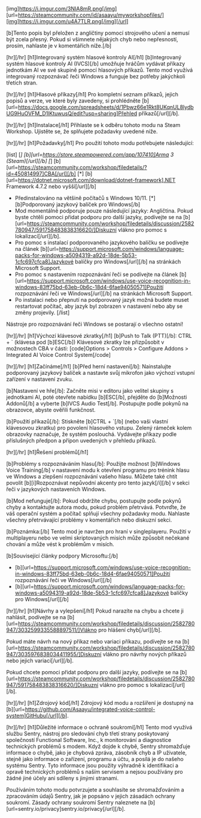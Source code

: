 [img]https://i.imgur.com/3NIA8mR.png[/img]
[url=https://steamcommunity.com/id/asaayu/myworkshopfiles/][img]https://i.imgur.com/u4A7TLR.png[/img][/url]

[b]Tento popis byl přeložen z angličtiny pomocí strojového učení a nemusí být zcela přesný. Pokud si všimnete nějakých chyb nebo nepřesností, prosím, nahlaste je v komentářích níže.[/b]

[hr][/hr]
[h1]Integrovaný systém hlasové kontroly AI[/h1]
[b]Integrovaný systém hlasové kontroly AI (IVCS)[/b] umožňuje hráčům vydávat příkazy jednotkám AI ve své skupině pomocí hlasových příkazů. Tento mod využívá integrovaný rozpoznávač řeči Windows a funguje bez potřeby jakýchkoli třetích stran.

[hr][/hr]
[h1]Hlasové příkazy[/h1]
Pro kompletní seznam příkazů, jejich popisů a verze, ve které byly zavedeny, si prohlédněte [b][url=https://docs.google.com/spreadsheets/d/1Pbwz66e1Rkt8UKqnUL8lydbUG9HuOVFM_D1lKtuwusQ/edit?usp=sharing]Přehled příkazů[/url][/b].

[hr][/hr]
[h1]Instalace[/h1]
Přihlaste se k odběru tohoto modu na Steam Workshop.
Ujistěte se, že splňujete požadavky uvedené níže.

[hr][/hr]
[h1]Požadavky[/h1]
Pro použití tohoto modu potřebujete následující:

[list]
[*] [b][url=https://store.steampowered.com/app/107410]Arma 3 (Steam)[/url][/b]
[*] [b][url=https://steamcommunity.com/workshop/filedetails/?id=450814997]CBA[/url][/b]
[*] [b][url=https://dotnet.microsoft.com/download/dotnet-framework].NET Framework 4.7.2 nebo vyšší[/url][/b]
- Předinstalováno na většině počítačů s Windows 10/11.
[*] [b]Podporovaný jazykový balíček pro Windows[/b]
- Mod momentálně podporuje pouze následující jazyky: Angličtina. Pokud byste chtěli pomoci přidat podporu pro další jazyky, podívejte se na [b][url=https://steamcommunity.com/workshop/filedetails/discussion/2582780947/591758483838316620/]Diskuzní vlákno pro pomoc s lokalizací[/url][/b].
- Pro pomoc s instalací podporovaného jazykového balíčku se podívejte na článek [b][url=https://support.microsoft.com/windows/language-packs-for-windows-a5094319-a92d-18de-5b53-1cfc697cfca8]Jazykové balíčky pro Windows[/url][/b] na stránkách Microsoft Support.
- Pro pomoc s nastavením rozpoznávání řeči se podívejte na článek [b][url=https://support.microsoft.com/windows/use-voice-recognition-in-windows-83ff75bd-63eb-0b6c-18d4-6fae94050571]Použití rozpoznávání řeči ve Windows[/url][/b] na stránkách Microsoft Support.
- Po instalaci nebo přepnutí na podporovaný jazyk možná budete muset restartovat počítač, aby jazyk byl zobrazen v nastavení nebo aby se změny projevily.
[/list]

Nástroje pro rozpoznávání řeči Windows se postarají o všechno ostatní!

[hr][/hr]
[h1]Výchozí klávesové zkratky[/h1]
[b]Push to Talk (PTT)[/b]: CTRL + ` (klávesa pod [b]ESC[/b])
Klávesové zkratky lze přizpůsobit v možnostech CBA v části:
[code]Options > Controls > Configure Addons > Integrated AI Voice Control System[/code]

[hr][/hr]
[h1]Začínáme[/h1]
[b]Před herní nastavení[/b]:
Nainstalujte podporovaný jazykový balíček a nastavte svůj mikrofon jako výchozí vstupní zařízení v nastavení zvuku.

[b]Nastavení ve hře[/b]:
Začněte misi v editoru jako velitel skupiny s jednotkami AI, poté otevřete nabídku [b]ESC[/b], přejděte do [b]Možnosti Addonů[/b] a vyberte [b]IVCS Audio Test[/b]. Postupujte podle pokynů na obrazovce, abyste ověřili funkčnost.

[b]Použití příkazů[/b]:
Stiskněte [b]CTRL + `[/b] (nebo vaši vlastní klávesovou zkratku) pro povolení hlasového vstupu. Zelený rámeček kolem obrazovky naznačuje, že systém poslouchá. Vydávejte příkazy podle příslušných předpon a přípon uvedených v přehledu příkazů.

[hr][/hr]
[h1]Řešení problémů[/h1]

[b]Problémy s rozpoznáváním hlasu[/b]:
Použijte možnost [b]Windows Voice Training[/b] v nastavení modu k otevření programu pro trénink hlasu ve Windows a zlepšení rozpoznávání vašeho hlasu. Můžete také chtít povolit [b][i]Rozpoznávat nepůvodní akcenty pro tento jazyk[/i][/b] v sekci řeči v jazykových nastaveních Windows.

[b]Mod nefunguje[/b]:
Pokud obdržíte chybu, postupujte podle pokynů chyby a kontaktujte autora modu, pokud problém přetrvává.
Potvrďte, že váš operační systém a počítač splňují všechny požadavky modu.
Nahlaste všechny přetrvávající problémy v komentářích nebo diskuzní sekci.

[b]Poznámka:[/b] Tento mod je navržen pro hraní v singleplayeru. Použití v multiplayeru nebo ve velmi skriptovaných misích může způsobit nečekané chování a může vést k problémům v misích.

[b]Související články podpory Microsoftu:[/b]
- [b][url=https://support.microsoft.com/windows/use-voice-recognition-in-windows-83ff75bd-63eb-0b6c-18d4-6fae94050571]Použití rozpoznávání řeči ve Windows[/url][/b]
- [b][url=https://support.microsoft.com/windows/language-packs-for-windows-a5094319-a92d-18de-5b53-1cfc697cfca8]Jazykové balíčky pro Windows[/url][/b]

[hr][/hr]
[h1]Návrhy a vylepšení[/h1]
Pokud narazíte na chybu a chcete ji nahlásit, podívejte se na [b][url=https://steamcommunity.com/workshop/filedetails/discussion/2582780947/3032599335588897511/]Vlákno pro hlášení chyb[/url][/b].

Pokud máte návrh na nový příkaz nebo variaci příkazu, podívejte se na [b][url=https://steamcommunity.com/workshop/filedetails/discussion/2582780947/3035976838034411955/]Diskuzní vlákno pro návrhy nových příkazů nebo jejich variací[/url][/b].

Pokud chcete pomoci přidat podporu pro další jazyky, podívejte se na [b][url=https://steamcommunity.com/workshop/filedetails/discussion/2582780947/591758483838316620/]Diskuzní vlákno pro pomoc s lokalizací[/url][/b].

[hr][/hr]
[h1]Zdrojový kód[/h1]
Zdrojový kód modu a rozšíření je dostupný na [b][url=https://github.com/Asaayu/integrated-voice-control-system]GitHubu[/url][/b].

[hr][/hr]
[h1]Důležité informace o ochraně soukromí[/h1]
Tento mod využívá službu Sentry, nástroj pro sledování chyb třetí strany poskytovaný společností Functional Software, Inc., k monitorování a diagnostice technických problémů s modem. Když dojde k chybě, Sentry shromažďuje informace o chybě, jako je chybová zpráva, zásobník chyb a IP uživatele, stejně jako informace o zařízení, programu a účtu, a posílá je do našeho systému Sentry. Tyto informace jsou použity výhradně k identifikaci a opravě technických problémů s naším servisem a nejsou používány pro žádné jiné účely ani sdíleny s jinými stranami.

Používáním tohoto modu potvrzujete a souhlasíte se shromažďováním a zpracováním údajů Sentry, jak je popsáno v jejich zásadách ochrany soukromí. Zásady ochrany soukromí Sentry naleznete na [b][url=sentry.io/privacy]sentry.io/privacy[/url][/b].